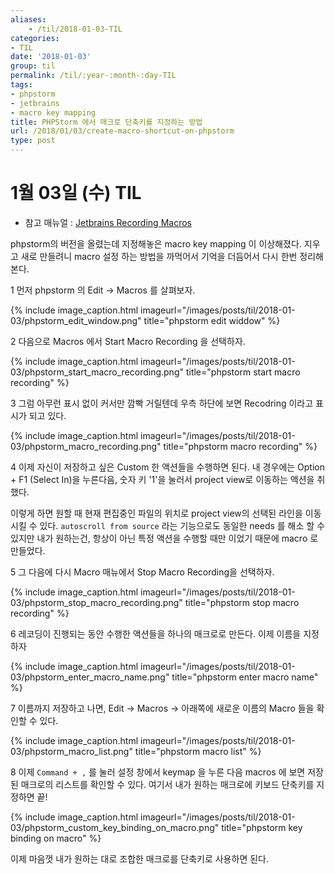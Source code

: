 ```yaml
---
aliases:
    - /til/2018-01-03-TIL
categories:
- TIL
date: '2018-01-03'
group: til
permalink: /til/:year-:month-:day-TIL
tags:
- phpstorm
- jetbrains
- macro key mapping
title: PHPStorm 에서 매크로 단축키를 지정하는 방법
url: /2018/01/03/create-macro-shortcut-on-phpstorm
type: post
---
```



# 1월 03일 (수) TIL
- 참고 매뉴얼 : [Jetbrains Recording Macros](https://www.jetbrains.com/help/idea/recording-macros.html)

phpstorm의 버전을 올렸는데 지정해놓은 macro key mapping 이 이상해졌다. 지우고 새로 만들려니 macro 설정 하는 방법을 까먹어서 기억을 더듬어서 다시 한번 정리해본다.

1 먼저 phpstorm 의 Edit -> Macros 를 살펴보자.

{% include image_caption.html imageurl="/images/posts/til/2018-01-03/phpstorm_edit_window.png" title="phpstorm edit widdow" %}

2 다음으로 Macros 에서 Start Macro Recording 을 선택하자.

{% include image_caption.html imageurl="/images/posts/til/2018-01-03/phpstorm_start_macro_recording.png" title="phpstorm start macro recording" %}

<!--more-->

3 그럼 아무런 표시 없이 커서만 깜빡 거릴텐데 우측 하단에 보면 Recodring 이라고 표시가 되고 있다.

{% include image_caption.html imageurl="/images/posts/til/2018-01-03/phpstorm_macro_recording.png" title="phpstorm macro recording" %}

4 이제 자신이 저장하고 싶은 Custom 한 액션들을 수행하면 된다.
내 경우에는 Option + F1 (Select In)을 누른다음, 숫자 키 '1'을 눌러서 project view로 이동하는 액션을 취했다.

이렇게 하면 원할 때 현재 편집중인 파일의 위치로 project view의 선택된 라인을 이동시킬 수 있다.
`autoscroll from source` 라는 기능으로도 동일한 needs 를 해소 할 수 있지만 내가 원하는건, 항상이 아닌 특정 액션을 수행할 때만 이었기 때문에 macro 로 만들었다.

5 그 다음에 다시 Macro 매뉴에서 Stop Macro Recording을 선택하자.

{% include image_caption.html imageurl="/images/posts/til/2018-01-03/phpstorm_stop_macro_recording.png" title="phpstorm stop macro recording" %}

6 레코딩이 진행되는 동안 수행한 액션들을 하나의 매크로로 만든다. 이제 이름을 지정하자

{% include image_caption.html imageurl="/images/posts/til/2018-01-03/phpstorm_enter_macro_name.png" title="phpstorm enter macro name" %}

7 이름까지 저장하고 나면, Edit -> Macros -> 아래쪽에 새로운 이름의 Macro 들을 확인할 수 있다.

{% include image_caption.html imageurl="/images/posts/til/2018-01-03/phpstorm_macro_list.png" title="phpstorm macro list" %}

8 이제 `Command + ,` 를 눌러 설정 창에서 keymap 을 누른 다음 macros 에 보면 저장된 매크로의 리스트를 확인할 수 있다. 여기서 내가 원하는 매크로에 키보드 단축키를 지정하면 끝!

{% include image_caption.html imageurl="/images/posts/til/2018-01-03/phpstorm_custom_key_binding_on_macro.png" title="phpstorm key binding on macro" %}

이제 마음껏 내가 원하는 대로 조합한 매크로를 단축키로 사용하면 된다.
